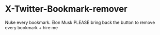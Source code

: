 # X-Twitter-Bookmark-remover
Nuke every bookmark. Elon Musk PLEASE bring back the button to remove every bookmark + hire me 
